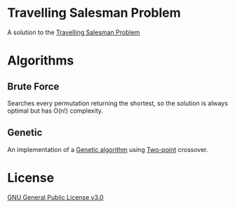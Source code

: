 # Travelling Salesman Problem

A solution to the [Travelling Salesman Problem](<https://en.wikipedia.org/wiki/Travelling_salesman_problem>)  

# Algorithms

## Brute Force

Searches every permutation returning the shortest, so the solution is always optimal but has O(n!) complexity.

## Genetic

An implementation of a [Genetic algorithm](<https://en.wikipedia.org/wiki/Genetic_algorithm>) using [Two-point](<https://en.wikipedia.org/wiki/Crossover_(genetic_algorithm)#Two-point_and_k-point_crossover>) crossover.

# License

[GNU General Public License v3.0](https://choosealicense.com/licenses/gpl-3.0/)

